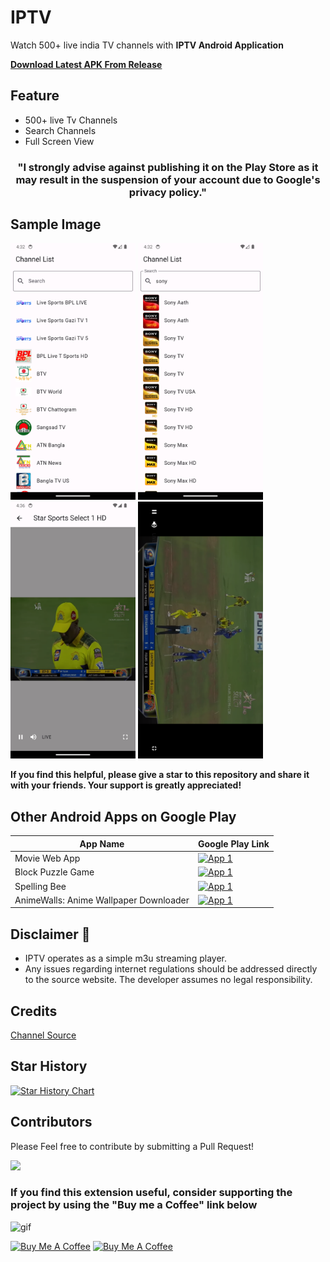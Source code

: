 # IPTV

Watch 500+ live india TV channels with **IPTV Android Application**

[**Download Latest APK From Release**](https://github.com/kananinirav/iptv-indian-app/releases/)

## Feature

- 500+ live Tv Channels
- Search Channels
- Full Screen View

<h3 align="center">"I strongly advise against publishing it on the Play Store as it may result in the suspension of your account due to Google's privacy policy."</h3>

## Sample Image

<p float="left">
  <img src="./images/1.png" width="200" height='411' />
  <img src="./images/2.png" width="200" height='411' />
  <img src="./images/4.png" width="200" height='411' />
  <img src="./images/5.png" width="200" height='411' />
</p>

**If you find this helpful, please give a star to this repository and share it with your friends. Your support is greatly appreciated!**

## Other Android Apps on Google Play

| App Name                               | Google Play Link                                                                                                                                                                                         |
| -------------------------------------- | -------------------------------------------------------------------------------------------------------------------------------------------------------------------------------------------------------- |
| Movie Web App                          | <a href="https://play.google.com/store/apps/details?id=com.moviewebapp"><img src="https://play.google.com/intl/en_us/badges/images/generic/en_badge_web_generic.png" alt="App 1" width="140"></a>        |
| Block Puzzle Game                      | <a href="https://play.google.com/store/apps/details?id=com.nk.block_puzzle"><img src="https://play.google.com/intl/en_us/badges/images/generic/en_badge_web_generic.png" alt="App 1" width="140"></a>    |
| Spelling Bee                           | <a href="https://play.google.com/store/apps/details?id=com.nk.spelling_bee"><img src="https://play.google.com/intl/en_us/badges/images/generic/en_badge_web_generic.png" alt="App 1" width="140"></a>    |
| AnimeWalls: Anime Wallpaper Downloader | <a href="https://play.google.com/store/apps/details?id=com.anime_wallpaper.nk"><img src="https://play.google.com/intl/en_us/badges/images/generic/en_badge_web_generic.png" alt="App 1" width="140"></a> |

## Disclaimer 📢

- IPTV operates as a simple m3u streaming player.
- Any issues regarding internet regulations should be addressed directly to the source website. The developer assumes no legal responsibility.

## Credits

[Channel Source](https://github.com/aniketda/iptv2050)

## Star History

[![Star History Chart](https://api.star-history.com/svg?repos=kananinirav/iptv-indian-app&type=Date)](https://star-history.com/#kananinirav/iptv-indian-app&Date)

## Contributors

Please Feel free to contribute by submitting a Pull Request!

[![](https://contrib.rocks/image?repo=kananinirav/iptv-indian-app)](https://github.com/kananinirav/iptv-indian-app/graphs/contributors)

### If you find this extension useful, consider supporting the project by using the "Buy me a Coffee" link below

![gif](https://media.giphy.com/media/gTURHJs4e2Ies/giphy.gif)

<a href="https://www.buymeacoffee.com/kananinirav" target="_blank"><img src="https://cdn.buymeacoffee.com/buttons/default-orange.png" alt="Buy Me A Coffee" height="41" width="174"></a>
<a href="https://paypal.me/kananinirav?country.x=IN&locale.x=en_GB" target="_blank"><img src="https://littlepeopleuk.org/images/Fundraising/paypal.png" alt="Buy Me A Coffee" height="41" width="174"></a>
